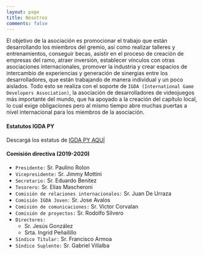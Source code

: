 ```yaml
---
layout: page
title: Nosotros
comments: false
---
```


El objetivo de la asociación es promocionar el trabajo que están desarrollando los miembros del gremio, así como realizar talleres y entrenamientos, conseguir becas, asistir en el proceso de creación de empresas del ramo, atraer inversión, establecer vínculos con otras asociaciones internacionales, promover la industria y crear espacios de intercambio de experiencias y generación de sinergias entre los desarrolladores, que están trabajando de manera individual y un poco aislados. Todo esto se realiza con el soporte de `IGDA (International Game Developers Association)`, la asociación de desarrolladores de videojuegos más importante del mundo, que ha apoyado a la creación del capítulo local, lo cual exige obligaciones pero al mismo tiempo abre muchas puertas a nivel internacional para los miembros de la asociación.

#### Estatutos IGDA PY

Descargá los estatus de [IGDA PY AQUÍ][estatuto_igda]

#### Comisión directiva (2019-2020)

- `Presidente:` Sr. Paulino Rolon
- `Vicepresidente:` Sr. Jimmy Mottini
- `Secretario:` Sr. Eduardo Benitez
- `Tesorero:` Sr. Elias Mascheroni
- `Comisión de relaciones internacionales:` Sr. Juan De Urraza
- `Comisión IGDA Joven:` Sr. Jose Avalos
- `Comisión de comunicaciones:` Sr. Victor Corvalan
- `Comisión de proyectos:` Sr. Rodolfo Silvero
- `Directores:`
    - Sr. Jesús González
    - Srta. Ingrid Peñailillo
- `Síndico Titular:` Sr. Francisco Armoa
- `Síndico Suplente:` Sr. Gabriel Villalba

[estatuto_igda]:assets/files/estatutos_igdapy_25_08_2014.pdf